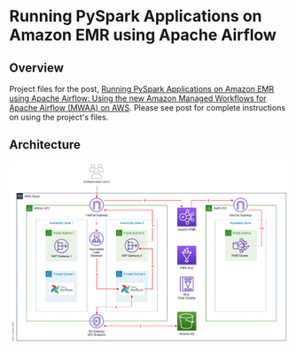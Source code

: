 # Running PySpark Applications on Amazon EMR using Apache Airflow

## Overview

Project files for the post, [Running PySpark Applications on Amazon EMR using Apache Airflow: Using the new Amazon Managed Workflows for Apache Airflow (MWAA) on AWS](https://itnext.io/running-spark-jobs-on-amazon-emr-with-apache-airflow-2e16647fea0c). Please see post for complete instructions on using the project's files.

## Architecture

![Architecture](./diagram/Architecture.png)